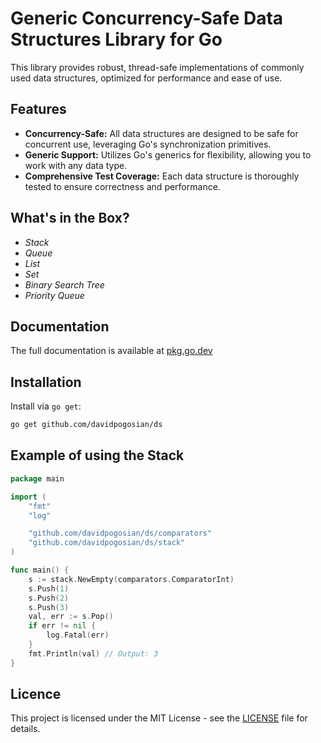 # Generic Concurrency-Safe Data Structures Library for Go

This library provides robust, thread-safe implementations of commonly used data structures, optimized for performance and ease of use.

## Features

- **Concurrency-Safe:** All data structures are designed to be safe for concurrent use, leveraging Go's synchronization primitives.
- **Generic Support:** Utilizes Go's generics for flexibility, allowing you to work with any data type.
- **Comprehensive Test Coverage:** Each data structure is thoroughly tested to ensure correctness and performance.

## What's in the Box?

- *Stack*
- *Queue*
- *List*
- *Set*
- *Binary Search Tree*
- *Priority Queue*

## Documentation

The full documentation is available at [pkg.go.dev](https://pkg.go.dev/github.com/davidpogosian/ds)

## Installation

Install via `go get`:

```bash
go get github.com/davidpogosian/ds
```

## Example of using the Stack

```go
package main

import (
	"fmt"
	"log"

	"github.com/davidpogosian/ds/comparators"
	"github.com/davidpogosian/ds/stack"
)

func main() {
	s := stack.NewEmpty(comparators.ComparatorInt)
	s.Push(1)
	s.Push(2)
	s.Push(3)
	val, err := s.Pop()
	if err != nil {
		log.Fatal(err)
	}
	fmt.Println(val) // Output: 3
}
```

## Licence

This project is licensed under the MIT License - see the [LICENSE](./LICENSE) file for details.
